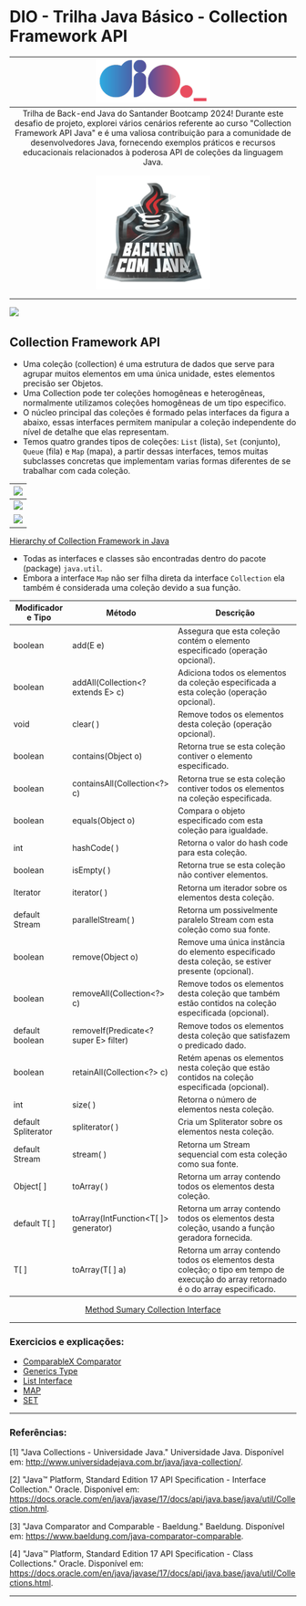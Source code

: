 # DIO - Trilha Java Básico - Collection Framework API


| [![DIO.me](https://github.com/ClaudioMendonca-Eng/dio-trilha-java-basico/blob/main/img/dio.png)](https://dio.me) |
|:--:|
| Trilha de Back-end Java do Santander Bootcamp 2024! Durante este desafio de projeto, explorei vários cenários referente ao curso "Collection Framework API Java" e é uma valiosa contribuição para a comunidade de desenvolvedores Java, fornecendo exemplos práticos e recursos educacionais relacionados à poderosa API de coleções da linguagem Java. |
| <a href="https://www.youtube.com/watch?v=wtiaPK_200U" target="_blank"><img style="margin: 10px" height="200" width="200" src="https://github.com/ClaudioMendonca-Eng/dio-trilha-java-basico/blob/main/img/logoba.png" alt="Logo do BootCamp"/></a> |

<a href="https://docs.oracle.com/en/java/javase/20/"><img height= "35" src= "https://img.shields.io/badge/Java-ED8B00?style=for-the-badge&logo=openjdk&logoColor=white"></a>

## Collection Framework API

- Uma coleção (collection) é uma estrutura de dados que serve para agrupar muitos elementos em uma única unidade, estes elementos precisão ser Objetos.
- Uma Collection pode ter coleções homogêneas e heterogêneas, normalmente utilizamos coleções homogêneas de um tipo especifico.
- O núcleo principal das coleções é formado pelas interfaces da figura a abaixo, essas interfaces permitem manipular a coleção independente do nível de detalhe que elas representam.
- Temos quatro grandes tipos de coleções: `List` (lista), `Set` (conjunto), `Queue` (fila) e `Map` (mapa), a partir dessas interfaces, temos muitas subclasses concretas que implementam varias formas diferentes de se trabalhar com cada coleção.

| [![](https://mermaid.ink/img/pako:eNqllEGTmjAUgP9KJnsFB7CuazoeVNiVrba71emhsYcIj5oRCQ1hlXX8743IbtVqeyDDMCH53vfeZMLb4kCEgAmOYrEOFkwqNHVnCdJj6tMhB8lksCiQiNBAxDEEiosE3Uu2grWQS8QT9Mhe2A9CSCSEjUzTRP7U-9rrj7yDJsvnPyVLF2fLIZeVbNo_rPSor3S6eQyVDXW7yF-lMawgUZn-6qI-_VPFG6XHQdC_EDCgI56pCr2OufQ5hxz-y3l0Aqe2ATIbyNsoSMJMT010T3tSsqJMewV50EUlSwiPmIdzZnjQuPCrLOyKyaff9GEIWe37F0p-pBPFgmVFuOeGT_RJciG5KtDzUSb3gmlET6vxLjBjOhFSQbg_pjfqLONnOmTZ4h_Al-p4TrHxOfZEpxIgewf0RnXjVBED6qGIxzG5iWAehLdGpqRYArmxLKuam2seqgVx0o0RiFjIcu_Y0K9tGNQ2uLUNXm3DqLZhXMNweAcxyzIXIrT_4yORKDPjr0AcK1Uf_ybsI6TZ0gg28ArkivFQt7rtPmCG1ULf2xkmehoyuZzhWbLTHMuVmBRJgImSORg4T0OmwOVMd7EVJhGLM72asgSTLd5g4rTuGpZtt2-tTrvTdjrtpoELTO4arZbdfH8-NHcGfhVCG-yGVY1m27lzrH0AhFz_xeNDKy47cpniexmwr2P3G8y8xCA?type=png)](https://mermaid.live/edit#pako:eNqllEGTmjAUgP9KJnsFB7CuazoeVNiVrba71emhsYcIj5oRCQ1hlXX8743IbtVqeyDDMCH53vfeZMLb4kCEgAmOYrEOFkwqNHVnCdJj6tMhB8lksCiQiNBAxDEEiosE3Uu2grWQS8QT9Mhe2A9CSCSEjUzTRP7U-9rrj7yDJsvnPyVLF2fLIZeVbNo_rPSor3S6eQyVDXW7yF-lMawgUZn-6qI-_VPFG6XHQdC_EDCgI56pCr2OufQ5hxz-y3l0Aqe2ATIbyNsoSMJMT010T3tSsqJMewV50EUlSwiPmIdzZnjQuPCrLOyKyaff9GEIWe37F0p-pBPFgmVFuOeGT_RJciG5KtDzUSb3gmlET6vxLjBjOhFSQbg_pjfqLONnOmTZ4h_Al-p4TrHxOfZEpxIgewf0RnXjVBED6qGIxzG5iWAehLdGpqRYArmxLKuam2seqgVx0o0RiFjIcu_Y0K9tGNQ2uLUNXm3DqLZhXMNweAcxyzIXIrT_4yORKDPjr0AcK1Uf_ybsI6TZ0gg28ArkivFQt7rtPmCG1ULf2xkmehoyuZzhWbLTHMuVmBRJgImSORg4T0OmwOVMd7EVJhGLM72asgSTLd5g4rTuGpZtt2-tTrvTdjrtpoELTO4arZbdfH8-NHcGfhVCG-yGVY1m27lzrH0AhFz_xeNDKy47cpniexmwr2P3G8y8xCA) |
|:---:|
| [![](https://mermaid.ink/img/pako:eNqdkstuwjAQRX_FGrYBJYRAcMWiEpVaqUjl0S6asDDxpIlw4sg24iX-vSZBArVlUy-sa8-ZO7bHR0gkR6CQCrlNMqYMWYzjktjRzHqz-lKsysjk8a3ZmUYTVi0ppamUZDQiL0UlsMDSaLsakVk0l8ogv0JN2uwPdh4tFOJPckraHfK0M1hybWWbLKJnprMFWwlc3kHeo9e8XCO3YF35DvZRO10BG6jFzY0v1zZ7gTY_zYWgrRRXCe872ii5RtpyXfei29ucm4x2q52TSCFVHbt1mP3fobFJBNN6jCk5v3YqS9PW-QFp163Mw2_Cu0H8wCLgQIGqYDm3PT6eE2IwmW1BDNRKztQ6hrg8WY5tjJzvywSoURt0YFNxZnCcM9v_AmjKhLa7FSuBHmEHNOwE4TDoem7Y6w3Cvu87sAfqex0rbWQQBH1v4PrhyYGDlNbB67jN8MPQHfb8YdcB5LmRatL8wfor1iU-64TzOU7f8SHOzA?type=png)](https://mermaid.live/edit#pako:eNqdkstuwjAQRX_FGrYBJYRAcMWiEpVaqUjl0S6asDDxpIlw4sg24iX-vSZBArVlUy-sa8-ZO7bHR0gkR6CQCrlNMqYMWYzjktjRzHqz-lKsysjk8a3ZmUYTVi0ppamUZDQiL0UlsMDSaLsakVk0l8ogv0JN2uwPdh4tFOJPckraHfK0M1hybWWbLKJnprMFWwlc3kHeo9e8XCO3YF35DvZRO10BG6jFzY0v1zZ7gTY_zYWgrRRXCe872ii5RtpyXfei29ucm4x2q52TSCFVHbt1mP3fobFJBNN6jCk5v3YqS9PW-QFp163Mw2_Cu0H8wCLgQIGqYDm3PT6eE2IwmW1BDNRKztQ6hrg8WY5tjJzvywSoURt0YFNxZnCcM9v_AmjKhLa7FSuBHmEHNOwE4TDoem7Y6w3Cvu87sAfqex0rbWQQBH1v4PrhyYGDlNbB67jN8MPQHfb8YdcB5LmRatL8wfor1iU-64TzOU7f8SHOzA) |
| [![](https://mermaid.ink/img/pako:eNplkU1PwzAMhv9KZK7dlH6mDUd2QYITHAYrhyxx12ppU6Wp9qX9d7J2ICQixbLePH4txxeQRiFwqLQ5yFpYR95XZUf8meMwbndW9DV5wR12ahbXm-fOoa2ExK9Z-dgQ8qTFMBByV37hKd7N3EkjWZOq0Zo_VLiVKgsGZ80e-QOl9J4vDo1yNY_6YyCNNnZ6mx3krccKK1IZ42_nFkNzRh7R3j3-J8I_SJx6BAJo0baiUX7ky62gBFdjiyVwnyph9yWU3dVzYnTm7dRJ4M6OGMDYK-Fw1Qj_He2P2IsO-AWOwNMljVMaFzTOk4yypAjgBDyMlknEsrQIC8aKnIb5NYCzMd4gXFKWRyxJ8jxJClpkLABUjTP2dd7ItJipxedUUAk94PUbaKqEuw?type=png)](https://mermaid.live/edit#pako:eNplkU1PwzAMhv9KZK7dlH6mDUd2QYITHAYrhyxx12ppU6Wp9qX9d7J2ICQixbLePH4txxeQRiFwqLQ5yFpYR95XZUf8meMwbndW9DV5wR12ahbXm-fOoa2ExK9Z-dgQ8qTFMBByV37hKd7N3EkjWZOq0Zo_VLiVKgsGZ80e-QOl9J4vDo1yNY_6YyCNNnZ6mx3krccKK1IZ42_nFkNzRh7R3j3-J8I_SJx6BAJo0baiUX7ky62gBFdjiyVwnyph9yWU3dVzYnTm7dRJ4M6OGMDYK-Fw1Qj_He2P2IsO-AWOwNMljVMaFzTOk4yypAjgBDyMlknEsrQIC8aKnIb5NYCzMd4gXFKWRyxJ8jxJClpkLABUjTP2dd7ItJipxedUUAk94PUbaKqEuw) |


<a href="https://data-flair.training/blogs/collection-framework-in-java/">Hierarchy of Collection Framework in Java </a>
</p>


- Todas as interfaces e classes são encontradas dentro do pacote (package) `java.util`.
- Embora a interface `Map` não ser filha direta da interface `Collection` ela também é considerada uma coleção devido a sua função.

| Modificador e Tipo               | Método                                | Descrição                                                                                          |
|----------------------------------|---------------------------------------|----------------------------------------------------------------------------------------------------|
| boolean                          | add(E e)                              | Assegura que esta coleção contém o elemento especificado (operação opcional).                      |
| boolean                          | addAll(Collection<? extends E> c)     | Adiciona todos os elementos da coleção especificada a esta coleção (operação opcional).            |
| void                             | clear(  )                               | Remove todos os elementos desta coleção (operação opcional).                                       |
| boolean                          | contains(Object o)                    | Retorna true se esta coleção contiver o elemento especificado.                                     |
| boolean                          | containsAll(Collection<?> c)          | Retorna true se esta coleção contiver todos os elementos na coleção especificada.                  |
| boolean                          | equals(Object o)                      | Compara o objeto especificado com esta coleção para igualdade.                                     |
| int                              | hashCode(  )                            | Retorna o valor do hash code para esta coleção.                                                    |
| boolean                          | isEmpty(  )                             | Retorna true se esta coleção não contiver elementos.                                               |
| Iterator<E>                      | iterator(  )                            | Retorna um iterador sobre os elementos desta coleção.                                              |
| default Stream<E>                | parallelStream(  )                      | Retorna um possivelmente paralelo Stream com esta coleção como sua fonte.                          |
| boolean                          | remove(Object o)                      | Remove uma única instância do elemento especificado desta coleção, se estiver presente (opcional). |
| boolean                          | removeAll(Collection<?> c)            | Remove todos os elementos desta coleção que também estão contidos na coleção especificada (opcional).|
| default boolean                  | removeIf(Predicate<? super E> filter) | Remove todos os elementos desta coleção que satisfazem o predicado dado.                           |
| boolean                          | retainAll(Collection<?> c)            | Retém apenas os elementos nesta coleção que estão contidos na coleção especificada (opcional).      |
| int                              | size(  )                                | Retorna o número de elementos nesta coleção.                                                       |
| default Spliterator<E>           | spliterator(  )                         | Cria um Spliterator sobre os elementos nesta coleção.                                              |
| default Stream<E>                | stream(  )                              | Retorna um Stream sequencial com esta coleção como sua fonte.                                      |
| Object[  ]                         | toArray(  )                             | Retorna um array contendo todos os elementos desta coleção.                                        |
| default <T> T[  ]                  | toArray(IntFunction<T[  ]> generator)   | Retorna um array contendo todos os elementos desta coleção, usando a função geradora fornecida.    |
| <T> T[  ]                          | toArray(T[  ] a)                        | Retorna um array contendo todos os elementos desta coleção; o tipo em tempo de execução do array retornado é o do array especificado. |


<p align="center">
<a href="https://docs.oracle.com/en/java/javase/17/docs/api/java.base/java/util/Collection.html">Method Sumary Collection Interface</a>
</p>

---

### Exercicios e explicações:

- [ComparableX Comparator](collections-java-api/src/main/java/comparableXcomparator/README.md)
- [Generics Type](collections-java-api/src/main/java/generics/README.md)
- [List Interface](collections-java-api/src/main/java/list/README.md)
- [MAP](collections-java-api/src/main/java/Map/README.md)
- [SET](collections-java-api/src/main/java/Set/README.md)


---

### Referências:

[1] "Java Collections - Universidade Java." Universidade Java. Disponível em: http://www.universidadejava.com.br/java/java-collection/.

[2] "Java™ Platform, Standard Edition 17 API Specification - Interface Collection." Oracle. Disponível em: https://docs.oracle.com/en/java/javase/17/docs/api/java.base/java/util/Collection.html.

[3] "Java Comparator and Comparable - Baeldung." Baeldung. Disponível em: https://www.baeldung.com/java-comparator-comparable.

[4] "Java™ Platform, Standard Edition 17 API Specification - Class Collections." Oracle. Disponível em: https://docs.oracle.com/en/java/javase/17/docs/api/java.base/java/util/Collections.html.

---

